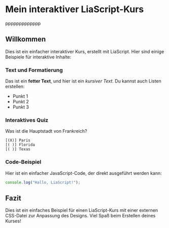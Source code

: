 <!-- 
link: https://raw.githubusercontent.com/dabusse9/LiaTry/refs/heads/main/style.css
-->


# Mein interaktiver LiaScript-Kurs
ppppppppppppp

## Willkommen

Dies ist ein einfacher interaktiver Kurs, erstellt mit LiaScript. Hier sind einige Beispiele für interaktive Inhalte:

### Text und Formatierung

Das ist ein **fetter Text**, und hier ist ein *kursiver Text*. Du kannst auch Listen erstellen:

- Punkt 1
- Punkt 2
- Punkt 3

### Interaktives Quiz

Was ist die Hauptstadt von Frankreich?

    [(X)] Paris
    [( )] Florida
    [( )] Texas

### Code-Beispiel

Hier ist ein einfacher JavaScript-Code, der direkt ausgeführt werden kann:

``` javascript
console.log("Hallo, LiaScript!");
```

## Fazit

Dies ist ein einfaches Beispiel für einen LiaScript-Kurs mit einer externen CSS-Datei zur Anpassung des Designs. Viel Spaß beim Erstellen deines Kurses!

